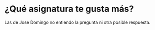 # ¿Qué asignatura te gusta más?

Las de Jose Domingo no entiendo la pregunta ni otra posible respuesta.
